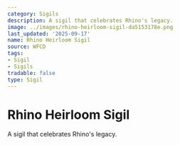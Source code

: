 ```yaml
---
category: Sigils
description: A sigil that celebrates Rhino's legacy.
image: ../images/rhino-heirloom-sigil-da5153178e.png
last_updated: '2025-09-17'
name: Rhino Heirloom Sigil
source: WFCD
tags:
- Sigil
- Sigils
tradable: false
type: Sigil
---
```


# Rhino Heirloom Sigil

A sigil that celebrates Rhino's legacy.

